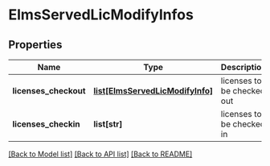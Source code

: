 # ElmsServedLicModifyInfos

## Properties
Name | Type | Description | Notes
------------ | ------------- | ------------- | -------------
**licenses_checkout** | [**list[ElmsServedLicModifyInfo]**](ElmsServedLicModifyInfo.md) | licenses to be checked out | [optional] 
**licenses_checkin** | **list[str]** | licenses to be checked in | [optional] 

[[Back to Model list]](../README.md#documentation-for-models) [[Back to API list]](../README.md#documentation-for-api-endpoints) [[Back to README]](../README.md)


